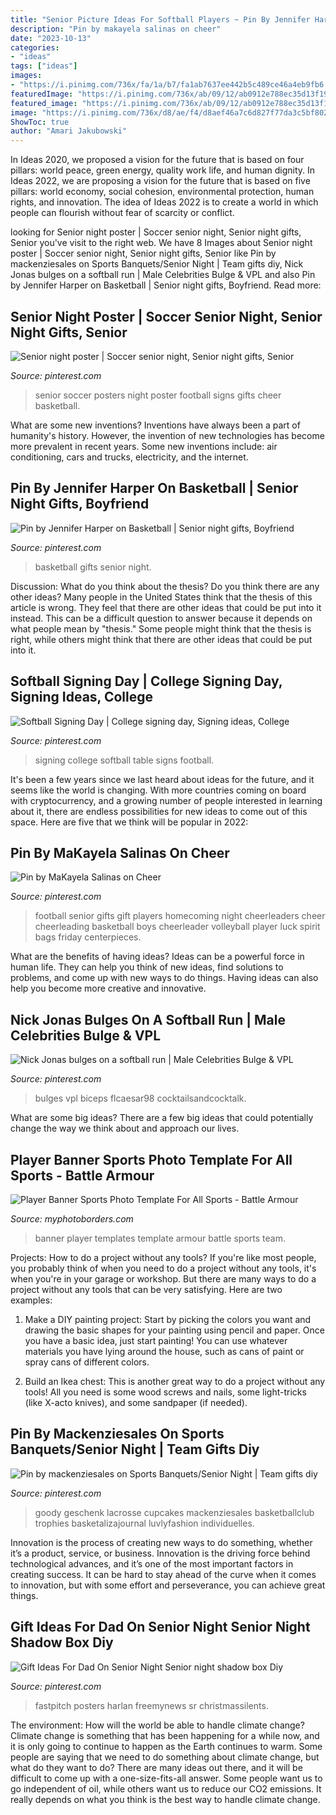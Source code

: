 ```yaml
---
title: "Senior Picture Ideas For Softball Players ~ Pin By Jennifer Harper On Basketball"
description: "Pin by makayela salinas on cheer"
date: "2023-10-13"
categories:
- "ideas"
tags: ["ideas"]
images:
- "https://i.pinimg.com/736x/fa/1a/b7/fa1ab7637ee442b5c489ce46a4eb9fb6.jpg"
featuredImage: "https://i.pinimg.com/736x/ab/09/12/ab0912e788ec35d13f1975194abd5dba.jpg"
featured_image: "https://i.pinimg.com/736x/ab/09/12/ab0912e788ec35d13f1975194abd5dba.jpg"
image: "https://i.pinimg.com/736x/d8/ae/f4/d8aef46a7c6d827f77da3c5bf8028e10.jpg"
ShowToc: true
author: "Amari Jakubowski"
---
```



In Ideas 2020, we proposed a vision for the future that is based on four pillars: world peace, green energy, quality work life, and human dignity. In Ideas 2022, we are proposing a vision for the future that is based on five pillars: world economy, social cohesion, environmental protection, human rights, and innovation. The idea of Ideas 2022 is to create a world in which people can flourish without fear of scarcity or conflict.

	

		
looking for Senior night poster | Soccer senior night, Senior night gifts, Senior you've visit to the right web. We have 8 Images about Senior night poster | Soccer senior night, Senior night gifts, Senior like Pin by mackenziesales on Sports Banquets/Senior Night | Team gifts diy, Nick Jonas bulges on a softball run | Male Celebrities Bulge &amp; VPL and also Pin by Jennifer Harper on Basketball | Senior night gifts, Boyfriend. Read more:
		
    
## Senior Night Poster | Soccer Senior Night, Senior Night Gifts, Senior

<img loading=lazy src="https://i.pinimg.com/736x/ba/3d/fe/ba3dfe26bda87d49693e4fa1fe1273e6--football--football-baby.jpg" onerror="this.onerror=null;this.src='https://tse3.mm.bing.net/th?id=OIP.NCqmluFGuoc1sv8tJlb3wAHaJ4&amp;pid=15.1';" alt="Senior night poster | Soccer senior night, Senior night gifts, Senior">

_Source: pinterest.com_

>senior soccer posters night poster football signs gifts cheer basketball. 

	

What are some new inventions?
Inventions have always been a part of humanity's history. However, the invention of new technologies has become more prevalent in recent years. Some new inventions include: air conditioning, cars and trucks, electricity, and the internet.

    
## Pin By Jennifer Harper On Basketball | Senior Night Gifts, Boyfriend

<img loading=lazy src="https://i.pinimg.com/736x/d8/ae/f4/d8aef46a7c6d827f77da3c5bf8028e10.jpg" onerror="this.onerror=null;this.src='https://tse3.mm.bing.net/th?id=OIP.DebSe1rfNPd6h8iyUhA3lQHaJ3&amp;pid=15.1';" alt="Pin by Jennifer Harper on Basketball | Senior night gifts, Boyfriend">

_Source: pinterest.com_

>basketball gifts senior night. 

	

Discussion: What do you think about the thesis? Do you think there are any other ideas?
Many people in the United States think that the thesis of this article is wrong. They feel that there are other ideas that could be put into it instead. This can be a difficult question to answer because it depends on what people mean by "thesis." Some people might think that the thesis is right, while others might think that there are other ideas that could be put into it.

    
## Softball Signing Day | College Signing Day, Signing Ideas, College

<img loading=lazy src="https://i.pinimg.com/originals/b2/60/dd/b260dd58db8ad140a97ac404b4ceabce.jpg" onerror="this.onerror=null;this.src='https://tse1.mm.bing.net/th?id=OIP.7QHBJtTVHQ1Q7-bZtACotAHaJ4&amp;pid=15.1';" alt="Softball Signing Day | College signing day, Signing ideas, College">

_Source: pinterest.com_

>signing college softball table signs football. 

	

It's been a few years since we last heard about ideas for the future, and it seems like the world is changing. With more countries coming on board with cryptocurrency, and a growing number of people interested in learning about it, there are endless possibilities for new ideas to come out of this space. Here are five that we think will be popular in 2022: 

    
## Pin By MaKayela Salinas On Cheer

<img loading=lazy src="https://i.pinimg.com/736x/f8/51/3e/f8513eb8d0c0c82afdc74e214239ccee--senior-night-football-gifts-football-homecoming.jpg" onerror="this.onerror=null;this.src='https://tse1.mm.bing.net/th?id=OIP.LHgiWj94OrjfE5LiSggIXAHaJ6&amp;pid=15.1';" alt="Pin by MaKayela Salinas on Cheer">

_Source: pinterest.com_

>football senior gifts gift players homecoming night cheerleaders cheer cheerleading basketball boys cheerleader volleyball player luck spirit bags friday centerpieces. 

	

What are the benefits of having ideas?
Ideas can be a powerful force in human life. They can help you think of new ideas, find solutions to problems, and come up with new ways to do things. Having ideas can also help you become more creative and innovative.

    
## Nick Jonas Bulges On A Softball Run | Male Celebrities Bulge &amp; VPL

<img loading=lazy src="https://s-media-cache-ak0.pinimg.com/736x/2a/bb/3c/2abb3c2e21eeef552c3ce67d8d174b2e.jpg" onerror="this.onerror=null;this.src='https://tse4.mm.bing.net/th?id=OIP.G-sxLKojGvdhNV7fJOruUQHaLT&amp;pid=15.1';" alt="Nick Jonas bulges on a softball run | Male Celebrities Bulge &amp; VPL">

_Source: pinterest.com_

>bulges vpl biceps flcaesar98 cocktailsandcocktalk. 

	

What are some big ideas?
There are a few big ideas that could potentially change the way we think about and approach our lives.

    
## Player Banner Sports Photo Template For All Sports - Battle Armour

<img loading=lazy src="https://cdn3.bigcommerce.com/s-jdhnct1/products/229/images/745/battle_armour_48x72_banner__24849.1446754603.500.625.jpg?c=2" onerror="this.onerror=null;this.src='https://tse4.mm.bing.net/th?id=OIP.Mg8tddBCKqgkD3_NE4N3HAAAAA&amp;pid=15.1';" alt="Player Banner Sports Photo Template For All Sports - Battle Armour">

_Source: myphotoborders.com_

>banner player templates template armour battle sports team. 

	

Projects: How to do a project without any tools?
If you're like most people, you probably think of when you need to do a project without any tools, it's when you're in your garage or workshop. But there are many ways to do a project without any tools that can be very satisfying. Here are two examples: 
1. Make a DIY painting project: Start by picking the colors you want and drawing the basic shapes for your painting using pencil and paper. Once you have a basic idea, just start painting! You can use whatever materials you have lying around the house, such as cans of paint or spray cans of different colors. 

2. Build an Ikea chest: This is another great way to do a project without any tools! All you need is some wood screws and nails, some light-tricks (like X-acto knives), and some sandpaper (if needed).

    
## Pin By Mackenziesales On Sports Banquets/Senior Night | Team Gifts Diy

<img loading=lazy src="https://i.pinimg.com/736x/ab/09/12/ab0912e788ec35d13f1975194abd5dba.jpg" onerror="this.onerror=null;this.src='https://tse1.mm.bing.net/th?id=OIP.FBGWHVdtk5EJjOmDeiI8dQHaJ3&amp;pid=15.1';" alt="Pin by mackenziesales on Sports Banquets/Senior Night | Team gifts diy">

_Source: pinterest.com_

>goody geschenk lacrosse cupcakes mackenziesales basketballclub trophies basketalizajournal luvlyfashion individuelles. 

	

Innovation is the process of creating new ways to do something, whether it’s a product, service, or business. Innovation is the driving force behind technological advances, and it’s one of the most important factors in creating success. It can be hard to stay ahead of the curve when it comes to innovation, but with some effort and perseverance, you can achieve great things.

    
## Gift Ideas For Dad On Senior Night Senior Night Shadow Box Diy

<img loading=lazy src="https://i.pinimg.com/736x/fa/1a/b7/fa1ab7637ee442b5c489ce46a4eb9fb6.jpg" onerror="this.onerror=null;this.src='https://tse2.mm.bing.net/th?id=OIP.u3J8HHFuVVqif3bASM-FeQHaJ3&amp;pid=15.1';" alt="Gift Ideas For Dad On Senior Night Senior night shadow box Diy">

_Source: pinterest.com_

>fastpitch posters harlan freemynews sr christmassilents. 

	

The environment: How will the world be able to handle climate change?
Climate change is something that has been happening for a while now, and it is only going to continue to happen as the Earth continues to warm. Some people are saying that we need to do something about climate change, but what do they want to do? There are many ideas out there, and it will be difficult to come up with a one-size-fits-all answer. Some people want us to go independent of oil, while others want us to reduce our CO2 emissions. It really depends on what you think is the best way to handle climate change.

